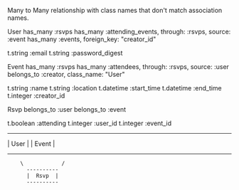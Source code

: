Many to Many relationship with class names that don't match association names.

User 
has_many :rsvps
has_many :attending_events, through: :rsvps, source: :event
has_many :events, foreign_key: "creator_id"

t.string :email
t.string :password_digest 


Event 
has_many :rsvps
has_many :attendees, through: :rsvps, source: :user
belongs_to :creator, class_name: "User"

t.string :name 
t.string :location
t.datetime :start_time
t.datetime :end_time
t.integer :creator_id

Rsvp
belongs_to :user 
belongs_to :event

t.boolean :attending
t.integer :user_id 
t.integer :event_id

----------          ----------
|  User  |          |  Event |
----------          ----------
        \            /
          ----------
          |  Rsvp  |
          ----------